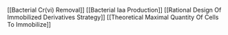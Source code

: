 [[Bacterial Cr(vi) Removal]]
[[Bacterial Iaa Production]]
[[Rational Design Of Immobilized Derivatives Strategy]]
[[Theoretical Maximal Quantity Of Cells To Immobilize]]

